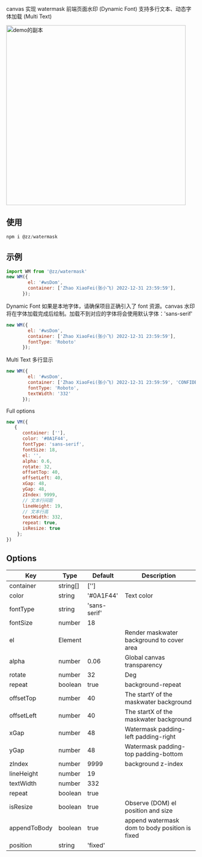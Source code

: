 canvas 实现 watermask 前端页面水印 (Dynamic Font)
支持多行文本、动态字体加载 (Multi Text)

<img width="477" alt="demo的副本" src="https://user-images.githubusercontent.com/63552419/175759847-1615624d-9a9e-4f99-af36-3c24ea3708ce.png">


## 使用
```js
npm i @zz/watermask
```

## 示例
```js
import WM from '@zz/watermask'
new WM({
        el: '#wsDom',
        container: ['Zhao XiaoFei(张小飞) 2022-12-31 23:59:59'],
      });
```

Dynamic Font
如果是本地字体，请确保项目正确引入了 font 资源。canvas 水印将在字体加载完成后绘制。加载不到对应的字体将会使用默认字体：'sans-serif'

```js
new WM({
        el: '#wsDom',
        container: ['Zhao XiaoFei(张小飞) 2022-12-31 23:59:59'],
        fontType: 'Roboto'
      });
```

Multi Text
多行显示
```js
new WM({
        el: '#wsDom',
        container: ['Zhao XiaoFei(张小飞) 2022-12-31 23:59:59', 'CONFIDENTIAL'],
        fontType: 'Roboto',
        textWidth: '332'
      });
```

Full options
```js
new VM({
   {
      container: [''],
      color: '#0A1F44',
      fontType: 'sans-serif',
      fontSize: 18,
      el: '',
      alpha: 0.6,
      rotate: 32,
      offsetTop: 40,
      offsetLeft: 40,
      xGap: 48,
      yGap: 48,
      zIndex: 9999,
      // 文本行间距
      lineHeight: 19,
      // 文本行高
      textWidth: 332,
      repeat: true,
      isResize: true
    };
})
```

## Options

| Key       | Type    | Default                              | Description                                          |
|-----------|---------|--------------------------------------|------------------------------------------------------|
| container | string[]  | ['']  |                                                      |
| color     | string  |  '#0A1F44'                     | Text color |
| fontType  | string  | 'sans-serif'                      |                                                      |
| fontSize      | number  | 18                                   |                                              |
| el     | Element  |                                      | Render maskwater background to cover area  |                               |                                                      |
| alpha     | number  | 0.06                                 | Global canvas transparency                           |
| rotate    | number  | 32                                  | Deg                                                  |
| repeat    | boolean | true                                 | background-repeat         |
| offsetTop    | number  | 40                                   | The startY of the  maskwater background  |
| offsetLeft    | number  | 40                                   | The startX of the  maskwater background   |
| xGap      | number  | 48   |  Watermask padding-left padding-right                                |                                                      |
| yGap      | number  | 48   | Watermask padding-top padding-bottom                              |                                                      |
| zIndex  | number  | 9999  | background z-index
| lineHeight  | number  | 19                                  |
| textWidth  | number  | 332                                  |
| repeat  | boolean  | true                                  |
| isResize  | boolean  | true                          | Observe (DOM) el position and size
| appendToBody  | boolean  | true                          | append watermask dom to body position is fixed 
| position  | string  | 'fixed'                          | 


